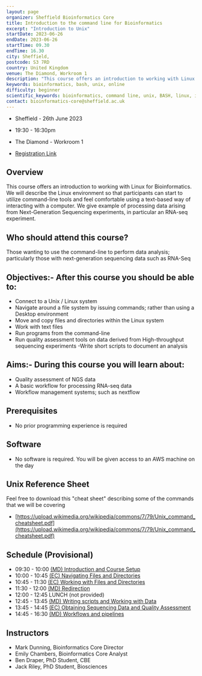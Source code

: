 ```yaml
---
layout: page
organizer: Sheffield Bioinformatics Core
title: Introduction to the command line for Bioinformatics
excerpt: "Introduction to Unix"
startDate: 2023-06-26
endDate: 2023-06-26
startTime: 09.30
endTime: 16.30
city: Sheffield,
postcode: S3 7RD
country: United Kingdom
venue: The Diamond, Workroom 1
description: "This course offers an introduction to working with Linux. We will describe the Linux environment so that participants can start to utilize command-line tools and feel comfortable using a text-based way of interacting with a computer. We will use a case study of dealing with next-generation sequencing data"
keywords: bioinformatics, bash, unix, online
difficulty: beginner
scientific_keywords: bioinformatics, command line, unix, BASH, linux, informatics
contact: bioinformatics-core@sheffield.ac.uk
---
```


- Sheffield - 26th June 2023
- 19:30 - 16:30pm
- The Diamond - Workroom 1

- [Registration Link](https://www.eventbrite.com/e/introduction-to-the-command-line-for-bioinformatics-tickets-609611884557)




## Overview

This course offers an introduction to working with Linux for Bioinformatics. We will describe the Linux environment so that participants can start to utilize command-line tools and feel comfortable using a text-based way of interacting with a computer. We give example of processing data arising from Next-Generation Sequencing experiments, in particular an RNA-seq experiment.



## Who should attend this course?

Those wanting to use the command-line to perform data analysis; particularly those with next-generation sequencing data such as RNA-Seq

## Objectives:- After this course you should be able to:

- Connect to a Unix / Linux system
- Navigate around a file system by issuing commands; rather than using a Desktop environment
- Move and copy files and directories within the Linux system
- Work with text files
- Run programs from the command-line
- Run quality assessment tools on data derived from High-throughput sequencing experiments
 -Write short scripts to document an analysis


## Aims:- During this course you will learn about:

- Quality assessment of NGS data
- A basic workflow for processing RNA-seq data
- Workflow management systems; such as nextflow


## Prerequisites

- No prior programming experience is required

## Software

- No software is required. You will be given access to an AWS machine on the day

## Unix Reference Sheet

Feel free to download this "cheat sheet" describing some of the commands that we will be covering

- [https://upload.wikimedia.org/wikipedia/commons/7/79/Unix_command_cheatsheet.pdf](https://upload.wikimedia.org/wikipedia/commons/7/79/Unix_command_cheatsheet.pdf)

## Schedule (Provisional)

- 09:30 - 10:00 [(MD) Introduction and Course Setup](https://sbc.shef.ac.uk/wr_bbsrc_dtp_analytics2_2023/part0.nb.html)
- 10:00 - 10:45 [(EC) Navigating Files and Directories](https://datacarpentry.org/shell-genomics/02-the-filesystem.html)
- 10:45 - 11:30 [(EC) Working with Files and Directories](https://datacarpentry.org/shell-genomics/03-working-with-files.html)
- 11:30 - 12:00 [(MD) Redirection](https://datacarpentry.org/shell-genomics/04-redirection.html)
- 12:00 - 12:45 LUNCH (not provided)
- 12:45 - 13:45 [(MD) Writing scripts and Working with Data](https://datacarpentry.org/shell-genomics/05-writing-scripts.html)
- 13:45 - 14:45 [(EC) Obtaining Sequencing Data and Quality Assessment](https://sbc.shef.ac.uk/wr_bbsrc_dtp_analytics2_2023/part2.nb.html)
- 14:45 - 16:30 [(MD) Workflows and pipelines](https://sbc.shef.ac.uk/wr_bbsrc_dtp_analytics2_2023/part3.nb.html)


## Instructors

- Mark Dunning, Bioinformatics Core Director
- Emily Chambers, Bioinformatics Core Analyst
- Ben Draper, PhD Student, CBE
- Jack Riley, PhD Student, Biosciences
